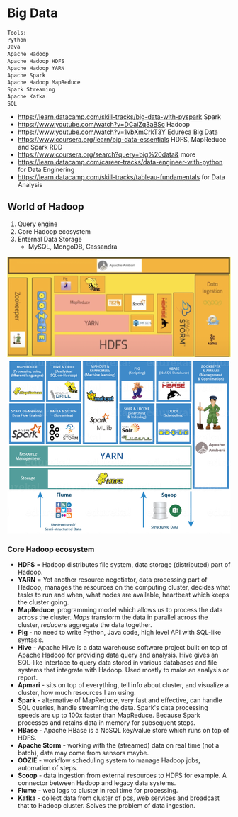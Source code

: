 # Big Data

    Tools: 
    Python
    Java
    Apache Hadoop
    Apache Hadoop HDFS
    Apache Hadoop YARN
    Apache Spark
    Apache Hadoop MapReduce
    Spark Streaming
    Apache Kafka
    SQL

- https://learn.datacamp.com/skill-tracks/big-data-with-pyspark Spark
- https://www.youtube.com/watch?v=DCaiZq3aBSc Hadoop
- https://www.youtube.com/watch?v=1vbXmCrkT3Y Edureca Big Data
- https://www.coursera.org/learn/big-data-essentials HDFS, MapReduce and Spark RDD 
- https://www.coursera.org/search?query=big%20data& more
- https://learn.datacamp.com/career-tracks/data-engineer-with-python for Data Enginering
- https://learn.datacamp.com/skill-tracks/tableau-fundamentals for Data Analysis

## World of Hadoop
1. Query engine
2. Core Hadoop ecosystem
3. Enternal Data Storage
    - MySQL, MongoDB, Cassandra


<img src="img/bd_hadoop.png" width=700>
<img src="img/hadoop.png" width=700>

### **Core Hadoop ecosystem**
- **HDFS** = Hadoop distributes file system, data storage (distributed) part of Hadoop.
- **YARN** = Yet another resource negotiator, data processing part of Hadoop, manages the resources on the computing cluster, decides what tasks to run and when, what nodes are available, heartbeat which keeps the cluster going.
- **MapReduce**, programming model which allows us to process the data across the cluster. *Maps* transform the data in parallel across the cluster, *reducers* aggregate the data together.
- **Pig** - no need to write Python, Java code, high level API with SQL-like syntasis.
- **Hive** - Apache Hive is a data warehouse software project built on top of Apache Hadoop for providing data query and analysis. Hive gives an SQL-like interface to query data stored in various databases and file systems that integrate with Hadoop. Used mostly to make an analysis or report. 
- **Apmari** - sits on top of everything, tell info about cluster, and visualize a cluster, how much resources I am using. 
- **Spark** - alternative of MapReduce, very fast and effective, can handle SQL queries, handle streaming the data. Spark's data processing speeds are up to 100x faster than MapReduce. Because Spark processes and retains data in memory for subsequent steps.
- **HBase** - Apache HBase is a NoSQL key/value store which runs on top of HDFS.
- **Apache Storm** - working with the (streamed) data on real time (not a batch), data may come from sensors maybe.
- **OOZIE** - workflow scheduling system to manage Hadoop jobs, automation of steps.  
- **Scoop** - data ingestion from external resources to HDFS for example. A connector between Hadoop and legacy data systems.
- **Flume** - web logs to cluster in real time for processing.
- **Kafka** - collect data from cluster of pcs, web services and broadcast that to Hadoop cluster. Solves the problem of data ingestion.

